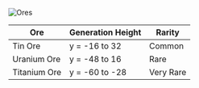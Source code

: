 ![Ores](https://cdn.discordapp.com/attachments/739536694398812230/879171853321654302/Screenshot_1.png)

Ore | Generation Height | Rarity
----|-------------------|-------
Tin Ore | y = -16 to 32 | Common
Uranium Ore | y = -48 to 16 | Rare
Titanium Ore | y = -60 to -28 | Very Rare